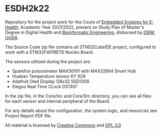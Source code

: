 # ESDH2k22
Repository for the project work for the Coure of [Embedded Systems for E-Health](https://corsi.unisa.it/digital-health-and-bioinformatic-engineering/en/teaching/course-units?anno=2021&id=515158), Academic Year 2021/2022, present on Study Plan of Master's Degree in Digital Health and [Bioinformatic Engineering](https://corsi.unisa.it/digital-health-and-bioinformatic-engineering/en), disbursed by [DIEM](https://www.diem.unisa.it/en), [UniSA](https://web.unisa.it/en).

The Source Code zip file contains all STM32CubeIDE project, configured to work with a STM32F401RET6 Nucleo Board.

The sensors utilized during the project are:
- Sparkfun pulsoximeter MAX30101 with MAX32664 Smart Hub
- Huaban Temperature sensor KY 028
- Adafruit Oled Display !28x32 SSD1306
- Elegoo Real Time CLock DS1307

In the zip file, in the Core/Inc and Core/Src directory, you can see all files for each sensor and internal peripheral of the Board.

For any details about the configuration, the system logic, and resources see Project Report PDF file.

All material is licensed by [Creative Commons](https://creativecommons.org/licenses/by-nc-sa/4.0/legalcode) and [GPL 3.0](https://www.gnu.org/licenses/gpl-3.0.txt)
